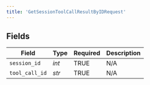 ```yaml
---
title: 'GetSessionToolCallResultByIDRequest'
---
```



## Fields

| Field              | Type               | Required           | Description        |
| ------------------ | ------------------ | ------------------ | ------------------ |
| `session_id`       | *int*              | TRUE | N/A                |
| `tool_call_id`     | *str*              | TRUE | N/A                |